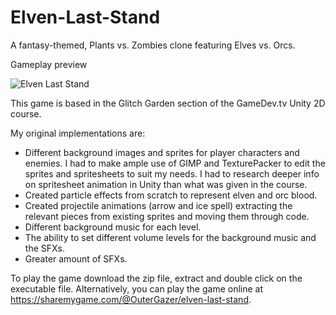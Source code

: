 # Elven-Last-Stand
A fantasy-themed, Plants vs. Zombies clone featuring Elves vs. Orcs.

Gameplay preview

![Elven Last Stand](https://user-images.githubusercontent.com/71871620/129695069-bbe2bd03-8220-4da7-ad7d-656c8c73c85a.gif)

This game is based in the Glitch Garden section of the GameDev.tv Unity 2D course.

My original implementations are:
- Different background images and sprites for player characters and enemies. I had to make ample use of GIMP and TexturePacker to edit the sprites and spritesheets to suit my needs. I had to research deeper info on spritesheet animation in Unity than what was given in the course.
- Created particle effects from scratch to represent elven and orc blood.
- Created projectile animations (arrow and ice spell) extracting the relevant pieces from existing sprites and moving them through code.
- Different background music for each level.
- The ability to set different volume levels for the background music and the SFXs.
- Greater amount of SFXs.

To play the game download the zip file, extract and double click on the executable file.
Alternatively, you can play the game online at https://sharemygame.com/@OuterGazer/elven-last-stand.
